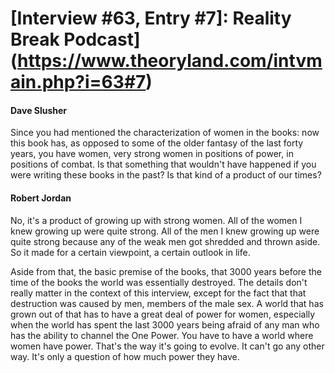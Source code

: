 # [Interview #63, Entry #7]: Reality Break Podcast](https://www.theoryland.com/intvmain.php?i=63#7)

#### Dave Slusher

Since you had mentioned the characterization of women in the books: now this book has, as opposed to some of the older fantasy of the last forty years, you have women, very strong women in positions of power, in positions of combat. Is that something that wouldn't have happened if you were writing these books in the past? Is that kind of a product of our times?

#### Robert Jordan

No, it's a product of growing up with strong women. All of the women I knew growing up were quite strong. All of the men I knew growing up were quite strong because any of the weak men got shredded and thrown aside. So it made for a certain viewpoint, a certain outlook in life.

Aside from that, the basic premise of the books, that 3000 years before the time of the books the world was essentially destroyed. The details don't really matter in the context of this interview, except for the fact that that destruction was caused by men, members of the male sex. A world that has grown out of that has to have a great deal of power for women, especially when the world has spent the last 3000 years being afraid of any man who has the ability to channel the One Power. You have to have a world where women have power. That's the way it's going to evolve. It can't go any other way. It's only a question of how much power they have.

